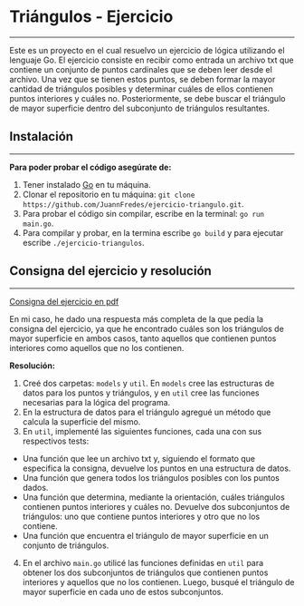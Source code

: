 # Triángulos - Ejercicio

---

Este es un proyecto en el cual resuelvo un ejercicio de lógica utilizando el lenguaje Go. El ejercicio consiste en recibir como entrada un archivo txt que contiene un conjunto de puntos cardinales que se deben leer desde el archivo. Una vez que se tienen estos puntos, se deben formar la mayor cantidad de triángulos posibles y determinar cuáles de ellos contienen puntos interiores y cuáles no. Posteriormente, se debe buscar el triángulo de mayor superficie dentro del subconjunto de triángulos resultantes.

## Instalación

---

**Para poder probar el código asegúrate de:**

1. Tener instalado [Go](https://go.dev/) en tu máquina.
2. Clonar el repositorio en tu máquina: `git clone https://github.com/JuannFredes/ejercicio-triangulo.git`.
3. Para probar el código sin compilar, escribe en la terminal: `go run main.go`.
4. Para compilar y probar, en la termina escribe `go build` y para ejecutar escribe `./ejercicio-triangulos`.

## Consigna del ejercicio y resolución 

---

[Consigna del ejercicio en pdf](https://github.com/JuannFredes/ejercicio-triangulo/blob/main/enunciado.pdf)

En mi caso, he dado una respuesta más completa de la que pedía la consigna del ejercicio, ya que he encontrado cuáles son los triángulos de mayor superficie en ambos casos, tanto aquellos que contienen puntos interiores como aquellos que no los contienen.

**Resolución:**

1. Creé dos carpetas: `models` y `util`. En `models` cree las estructuras de datos para los puntos y triángulos, y en `util` cree las funciones necesarias para la lógica del programa.
2. En la estructura de datos para el triángulo agregué un método que calcula la superficie del mismo.
3. En `util`, implementé las siguientes funciones, cada una con sus respectivos tests:
- Una función que lee un archivo txt y, siguiendo el formato que especifica la consigna, devuelve los puntos en una estructura de datos.
- Una función que genera todos los triángulos posibles con los puntos dados.
- Una función que determina, mediante la orientación, cuáles triángulos contienen puntos interiores y cuáles no. Devuelve dos subconjuntos de triángulos: uno que contiene puntos interiores y otro que no los contiene.
- Una función que encuentra el triángulo de mayor superficie en un conjunto de triángulos.
4. En el archivo `main.go` utilicé las funciones definidas en `util` para obtener los dos subconjuntos de triángulos que contienen puntos interiores y aquellos que no los contienen. Luego, busqué el triángulo de mayor superficie en cada uno de estos subconjuntos.

